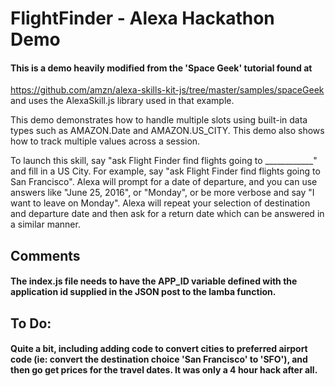 # FlightFinder - Alexa Hackathon Demo


#### This is a demo heavily modified from the 'Space Geek' tutorial found at 
https://github.com/amzn/alexa-skills-kit-js/tree/master/samples/spaceGeek and uses the AlexaSkill.js library used in that example.

This demo demonstrates how to handle multiple slots using built-in data types such as AMAZON.Date and AMAZON.US_CITY. This demo also shows how to track multiple values across a session. 

To launch this skill, say "ask Flight Finder find flights going to ____________" and fill in a US City. For example, say "ask Flight Finder find flights going to San Francisco". Alexa will prompt for a date of departure, and you can use answers like "June 25, 2016", or "Monday", or be more verbose and say "I want to leave on Monday". Alexa will repeat your selection of destination and departure date and then ask for a return date which can be answered in a similar manner.

## Comments

#### The index.js file needs to have the APP_ID variable defined with the application id supplied in the JSON post to the lamba function. 

## To Do:

#### Quite a bit, including adding code to convert cities to preferred airport code (ie: convert the destination choice 'San Francisco' to 'SFO'), and then go get prices for the travel dates. It was only a 4 hour hack after all. 




